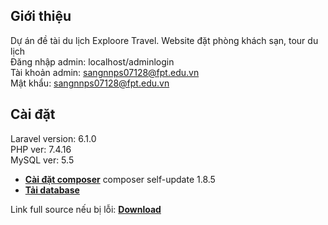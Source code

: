 ## Giới thiệu

Dự án đề tài du lịch Exploore Travel. Website đặt phòng khách sạn, tour du lịch<br>
Đăng nhập admin: localhost/adminlogin<br>
Tài khoản admin: sangnnps07128@fpt.edu.vn<br>
Mật khẩu: sangnnps07128@fpt.edu.vn<br>


## Cài đặt

Laravel version: 6.1.0<br>
PHP ver: 7.4.16<br>
MySQL ver: 5.5<br>

- **[Cài đặt composer](https://getcomposer.org/)**
composer self-update 1.8.5
- **[Tải database](https://github.com/nguyensangdev/hotrotieudung/blob/main/exploore.sql)**

Link full source nếu bị lỗi: **[Download](https://drive.google.com/file/d/1oSGTFdX9Fw6LMBZLPcRUwHv3nNEl4SB8/view?usp=sharing)**